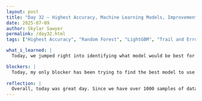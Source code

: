 ```yaml
---
layout: post
title: "Day 32 – Highest Accuracy, Machine Learning Models, Improvement"
date: 2025-07-09
author: Skylar Sawyer
permalink: /day32.html
tags: ["Highest Accuracy", "Random Forest", "LightGBM", "Trail and Error"]

what_i_learned: |
  Today, we jumped right into identifying what model would be best for our predictions. Since we now have over 1000 samples in our dataset we feel much more confident in trying to find the best model that will give us the best accuracy. This morning TJ went over a few techniques, graphs, and just overall knowledge that we should know to move on which was very informative. We did not have much luck with getting higher accuracy until about 11 am when I decided to change my filterization method from low-expression to usng t-test which made a significant improvement. I used this and a the random forest model which resulted in me finally getting past 80 to get an 81. From there I have just continued to tune my parameters, but I have not had much luck yet, but I will continue to work on it.

blockers: |
  Today, my only blocker has been trying to find the best model to use to get the best accuracy. With the increase in our overall dataset I have much more confidence. 
  
reflection: |
  Overall, today was great day. Since we have over 1000 samples of data we have much more confidence and determination to obtain a higher accuracy. So far I have been able to achieve an accuracy of 81 with the LightGBM and Random Forest models which has been a great improvement. I will continue to test out different models to try to find the best accuarcy.
--- 
```

